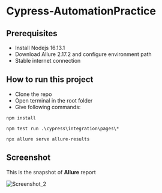 # Cypress-AutomationPractice
## Prerequisites
* Install Nodejs 16.13.1
* Download Allure 2.17.2 and configure environment path
* Stable internet connection
## How to run this project
* Clone the repo
* Open terminal in the root folder
* Give following commands:
```
npm install
```
```
npm test run .\cypress\integration\pages\*
```
```
npx allure serve allure-results
```
## Screenshot
This is the snapshot of **Allure** report

![Screenshot_2](https://user-images.githubusercontent.com/71173675/157412830-03852635-79a1-4816-b7c1-c74ca9a88dcd.png)

